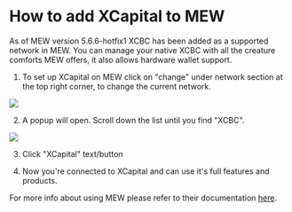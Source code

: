 # How to add XCapital to MEW

As of MEW version 5.6.6-hotfix1 XCBC has been added as a supported network in MEW. You can manage your native XCBC with all
the creature comforts MEW offers, it also allows hardware wallet support. 

1. To set up XCapital on MEW click on "change" under network section at the top right corner, to change the current 
network.

![](.gitbook/assets/MEW_1.png)

2. A popup will open. Scroll down the list until you find "XCBC".

![](.gitbook/assets/MEW_2.png)

3. Click "XCapital" text/button

4. Now you're connected to XCapital and can use it's full features and products.

For more info about using MEW please refer to their documentation [here](https://kb.myetherwallet.com/).

